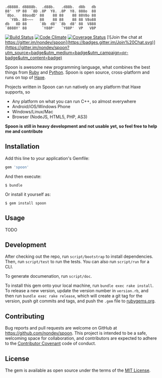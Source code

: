 ```
.d8888. d8888b.  .d88b.   .d88b.  d8b   db
88'  YP 88  `8D .8P  Y8. .8P  Y8. 888o  88
`8bo.   88oodD' 88    88 88    88 88V8o 88
  `Y8b. 88~~~   88    88 88    88 88 V8o88
db   8D 88      `8b  d8' `8b  d8' 88  V888
`8888Y' 88       `Y88P'   `Y88P'  VP   V8P
```

[![Build Status](https://travis-ci.org/nondev/spoon.svg)](https://travis-ci.org/nondev/spoon) [![Code Climate](https://codeclimate.com/github/nondev/spoon/badges/gpa.svg)](https://codeclimate.com/github/nondev/spoon) [![Coverage Status](https://coveralls.io/repos/github/nondev/spoon/badge.svg?branch=master)](https://coveralls.io/github/nondev/spoon?branch=master) [![Join the chat at https://gitter.im/nondev/spoon](https://badges.gitter.im/Join%20Chat.svg)](https://gitter.im/nondev/spoon?utm_source=badge&utm_medium=badge&utm_campaign=pr-badge&utm_content=badge)

Spoon is awesome new programming language, what combines the best things from [Ruby](https://ruby-lang.org) and [Python](https://python.org). Spoon is open source, cross-platform and runs on top of [Haxe](https://haxe.org).

Projects written in Spoon can run natively on any platform that Haxe supports, so

  * Any platform on what you can run C++, so almost everywhere
  * Android/iOS/Windows Phone
  * Windows/Linux/Mac
  * Browser (NodeJS, HTML5, PHP, AS3)

**Spoon is still in heavy development and not usable yet, so feel free to help me and contribute**

## Installation

Add this line to your application's Gemfile:

```ruby
gem 'spoon'
```

And then execute:

    $ bundle

Or install it yourself as:

    $ gem install spoon

## Usage

TODO

## Development

After checking out the repo, run `script/bootstrap` to install dependencies. Then, run `script/test` to run the tests. You can also run `script/run` for a CLI.

To generate documenation, run `script/doc`.

To install this gem onto your local machine, run `bundle exec rake install`. To release a new version, update the version number in `version.rb`, and then run `bundle exec rake release`, which will create a git tag for the version, push git commits and tags, and push the `.gem` file to [rubygems.org](https://rubygems.org).

## Contributing

Bug reports and pull requests are welcome on GitHub at https://github.com/nondev/spoon. This project is intended to be a safe, welcoming space for collaboration, and contributors are expected to adhere to the [Contributor Covenant](http://contributor-covenant.org) code of conduct.


## License

The gem is available as open source under the terms of the [MIT License](http://opensource.org/licenses/MIT).
